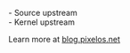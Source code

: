 \- Source upstream  
\- Kernel upstream  

Learn more at [blog.pixelos.net](https://blog.pixelos.net/)